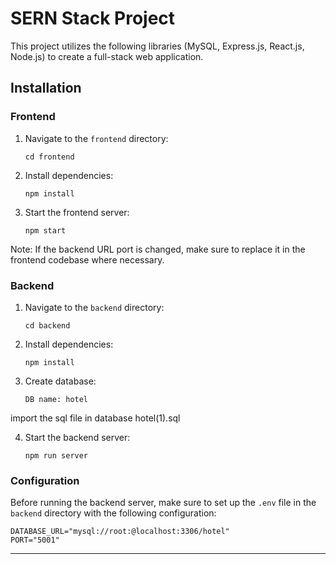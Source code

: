 # SERN Stack Project

This project utilizes the following libraries (MySQL, Express.js, React.js, Node.js) to create a full-stack web application.

## Installation

### Frontend

1. Navigate to the `frontend` directory:
   ```
   cd frontend
   ```

2. Install dependencies:
   ```
   npm install
   ```

3. Start the frontend server:
   ```
   npm start
   ```

Note: If the backend URL port is changed, make sure to replace it in the frontend codebase where necessary.

### Backend

1. Navigate to the `backend` directory:
   ```
   cd backend
   ```

2. Install dependencies:
   ```
   npm install
   ```

3. Create database:
   ```
   DB name: hotel
   ```

  import the sql file in database hotel(1).sql 


4. Start the backend server:
   ```
   npm run server
   ```

### Configuration

Before running the backend server, make sure to set up the `.env` file in the `backend` directory with the following configuration:

```
DATABASE_URL="mysql://root:@localhost:3306/hotel"
PORT="5001"
```

---

